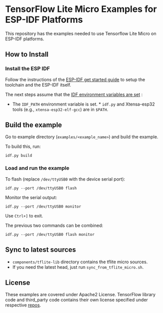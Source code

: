 # TensorFlow Lite Micro Examples for ESP-IDF Platforms

This repository has the  examples needed to use Tensorflow Lite Micro on ESP-IDF platforms.

## How to Install

### Install the ESP IDF

Follow the instructions of the
[ESP-IDF get started guide](https://docs.espressif.com/projects/esp-idf/en/latest/get-started/index.html)
to setup the toolchain and the ESP-IDF itself.

The next steps assume that the
[IDF environment variables are set](https://docs.espressif.com/projects/esp-idf/en/latest/get-started/index.html#step-4-set-up-the-environment-variables) :
* The `IDF_PATH` environment variable is set. * `idf.py` and Xtensa-esp32 tools
(e.g., `xtensa-esp32-elf-gcc`) are in `$PATH`.

## Build the example

Go to example directory (`examples/<example_name>`) and build the example.

To build this, run:

```
idf.py build
```

### Load and run the example

To flash (replace `/dev/ttyUSB0` with the device serial port):
```
idf.py --port /dev/ttyUSB0 flash
```

Monitor the serial output:
```
idf.py --port /dev/ttyUSB0 monitor
```

Use `Ctrl+]` to exit.

The previous two commands can be combined:
```
idf.py --port /dev/ttyUSB0 flash monitor
```

## Sync to latest sources

- `components/tflite-lib` directory contains the tflite micro sources.
- If you need the latest head, just run `sync_from_tflite_micro.sh`.
## License

These examples are covered under Apache2 License.
TensorFlow library code and third_party code contains their own license specified under respective [repos](https://github.com/tensorflow/tflite-micro).
